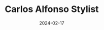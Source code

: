 ---
date: 2024-02-17
title: 'Carlos Alfonso Stylist'
description: 'Carlos Alfonso Stylist es un asesor de moda y estilo en Guadalajara'
image: '/images/content/projects/carlos-alfonso-stylist.png'
---